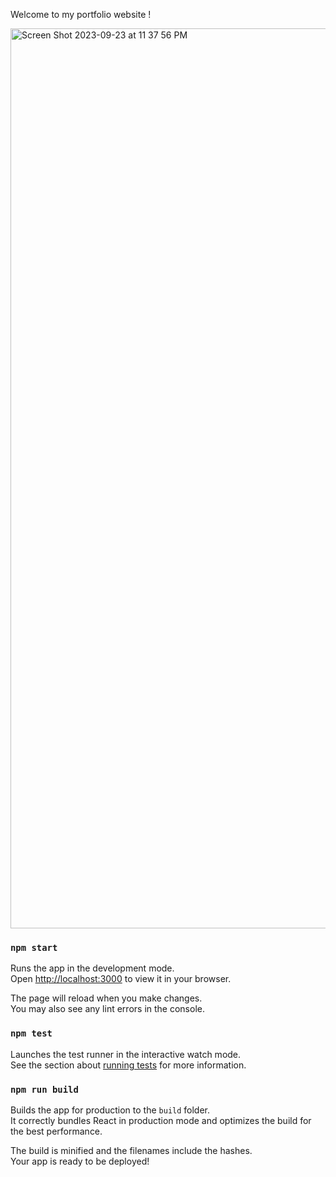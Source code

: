 Welcome to my portfolio website !

<img width="1440" alt="Screen Shot 2023-09-23 at 11 37 56 PM" src="https://github.com/VaishnaviAnilBhide1/vaishnavianilbhide1.github.io/assets/145797844/b3a60708-bb7a-452a-a2b8-2a5cedb633df">

### `npm start`

Runs the app in the development mode.\
Open [http://localhost:3000](http://localhost:3000) to view it in your browser.

The page will reload when you make changes.\
You may also see any lint errors in the console.

### `npm test`

Launches the test runner in the interactive watch mode.\
See the section about [running tests](https://facebook.github.io/create-react-app/docs/running-tests) for more information.

### `npm run build`

Builds the app for production to the `build` folder.\
It correctly bundles React in production mode and optimizes the build for the best performance.

The build is minified and the filenames include the hashes.\
Your app is ready to be deployed!
